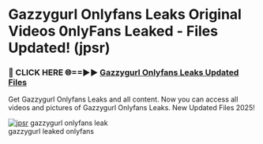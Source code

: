 # Gazzygurl Onlyfans Leaks Original Videos 0nlyFans Leaked - Files Updated! (jpsr)

<h3>🔴 CLICK HERE 🌐==►► <a href="https://tinyurl.com/3hn5wdd3" rel="nofollow">Gazzygurl Onlyfans Leaks Updated Files</a></h3>

Get Gazzygurl Onlyfans Leaks and all content. Now you can access all videos and pictures of Gazzygurl Onlyfans Leaks. New Updated Files 2025!

[![jpsr](https://i.imgur.com/4HnBqBT.gif)](https://tinyurl.com/3hn5wdd3)
gazzygurl onlyfans leak<br>
gazzygurl leaked onlyfans